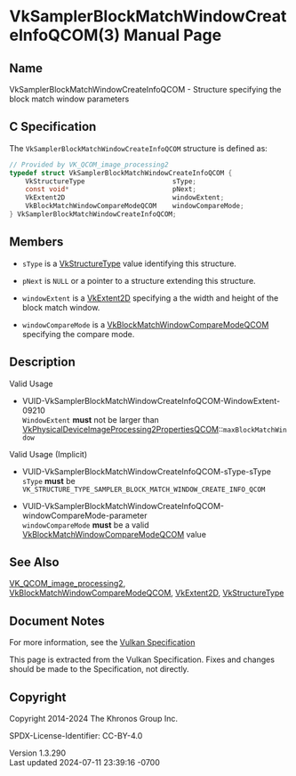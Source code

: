 # VkSamplerBlockMatchWindowCreateInfoQCOM(3) Manual Page

## Name

VkSamplerBlockMatchWindowCreateInfoQCOM - Structure specifying the block
match window parameters



## <a href="#_c_specification" class="anchor"></a>C Specification

The `VkSamplerBlockMatchWindowCreateInfoQCOM` structure is defined as:

``` c
// Provided by VK_QCOM_image_processing2
typedef struct VkSamplerBlockMatchWindowCreateInfoQCOM {
    VkStructureType                      sType;
    const void*                          pNext;
    VkExtent2D                           windowExtent;
    VkBlockMatchWindowCompareModeQCOM    windowCompareMode;
} VkSamplerBlockMatchWindowCreateInfoQCOM;
```

## <a href="#_members" class="anchor"></a>Members

- `sType` is a [VkStructureType](https://registry.khronos.org/vulkan/specs/1.3-extensions/man/html/VkStructureType.html) value identifying
  this structure.

- `pNext` is `NULL` or a pointer to a structure extending this
  structure.

- `windowExtent` is a [VkExtent2D](https://registry.khronos.org/vulkan/specs/1.3-extensions/man/html/VkExtent2D.html) specifying a the
  width and height of the block match window.

- `windowCompareMode` is a
  [VkBlockMatchWindowCompareModeQCOM](https://registry.khronos.org/vulkan/specs/1.3-extensions/man/html/VkBlockMatchWindowCompareModeQCOM.html)
  specifying the compare mode.

## <a href="#_description" class="anchor"></a>Description

Valid Usage

- <a
  href="#VUID-VkSamplerBlockMatchWindowCreateInfoQCOM-WindowExtent-09210"
  id="VUID-VkSamplerBlockMatchWindowCreateInfoQCOM-WindowExtent-09210"></a>
  VUID-VkSamplerBlockMatchWindowCreateInfoQCOM-WindowExtent-09210  
  `WindowExtent` **must** not be larger than
  [VkPhysicalDeviceImageProcessing2PropertiesQCOM](https://registry.khronos.org/vulkan/specs/1.3-extensions/man/html/VkPhysicalDeviceImageProcessing2PropertiesQCOM.html)::`maxBlockMatchWindow`

Valid Usage (Implicit)

- <a href="#VUID-VkSamplerBlockMatchWindowCreateInfoQCOM-sType-sType"
  id="VUID-VkSamplerBlockMatchWindowCreateInfoQCOM-sType-sType"></a>
  VUID-VkSamplerBlockMatchWindowCreateInfoQCOM-sType-sType  
  `sType` **must** be
  `VK_STRUCTURE_TYPE_SAMPLER_BLOCK_MATCH_WINDOW_CREATE_INFO_QCOM`

- <a
  href="#VUID-VkSamplerBlockMatchWindowCreateInfoQCOM-windowCompareMode-parameter"
  id="VUID-VkSamplerBlockMatchWindowCreateInfoQCOM-windowCompareMode-parameter"></a>
  VUID-VkSamplerBlockMatchWindowCreateInfoQCOM-windowCompareMode-parameter  
  `windowCompareMode` **must** be a valid
  [VkBlockMatchWindowCompareModeQCOM](https://registry.khronos.org/vulkan/specs/1.3-extensions/man/html/VkBlockMatchWindowCompareModeQCOM.html)
  value

## <a href="#_see_also" class="anchor"></a>See Also

[VK_QCOM_image_processing2](https://registry.khronos.org/vulkan/specs/1.3-extensions/man/html/VK_QCOM_image_processing2.html),
[VkBlockMatchWindowCompareModeQCOM](https://registry.khronos.org/vulkan/specs/1.3-extensions/man/html/VkBlockMatchWindowCompareModeQCOM.html),
[VkExtent2D](https://registry.khronos.org/vulkan/specs/1.3-extensions/man/html/VkExtent2D.html), [VkStructureType](https://registry.khronos.org/vulkan/specs/1.3-extensions/man/html/VkStructureType.html)

## <a href="#_document_notes" class="anchor"></a>Document Notes

For more information, see the <a
href="https://registry.khronos.org/vulkan/specs/1.3-extensions/html/vkspec.html#VkSamplerBlockMatchWindowCreateInfoQCOM"
target="_blank" rel="noopener">Vulkan Specification</a>

This page is extracted from the Vulkan Specification. Fixes and changes
should be made to the Specification, not directly.

## <a href="#_copyright" class="anchor"></a>Copyright

Copyright 2014-2024 The Khronos Group Inc.

SPDX-License-Identifier: CC-BY-4.0

Version 1.3.290  
Last updated 2024-07-11 23:39:16 -0700
